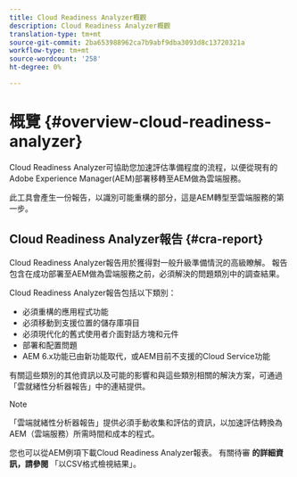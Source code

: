 ```yaml
---
title: Cloud Readiness Analyzer概觀
description: Cloud Readiness Analyzer概觀
translation-type: tm+mt
source-git-commit: 2ba653988962ca7b9abf9dba3093d8c13720321a
workflow-type: tm+mt
source-wordcount: '258'
ht-degree: 0%

---
```



# 概覽 {#overview-cloud-readiness-analyzer}

Cloud Readiness Analyzer可協助您加速評估準備程度的流程，以便從現有的Adobe Experience Manager(AEM)部署移轉至AEM做為雲端服務。

此工具會產生一份報告，以識別可能重構的部分，這是AEM轉型至雲端服務的第一步。

## Cloud Readiness Analyzer報告 {#cra-report}

Cloud Readiness Analyzer報告用於獲得對一般升級準備情況的高級瞭解。 報告包含在成功部署至AEM做為雲端服務之前，必須解決的問題類別中的調查結果。

Cloud Readiness Analyzer報告包括以下類別：

* 必須重構的應用程式功能
* 必須移動到支援位置的儲存庫項目
* 必須現代化的舊式使用者介面對話方塊和元件
* 部署和配置問題
* AEM 6.x功能已由新功能取代，或AEM目前不支援的Cloud Service功能

有關這些類別的其他資訊以及可能的影響和與這些類別相關的解決方案，可通過「雲就緒性分析器報告」中的連結提供。

>[!NOTE]
>「雲端就緒性分析器報告」提供必須手動收集和評估的資訊，以加速評估轉換為AEM（雲端服務）所需時間和成本的程式。

您也可以從AEM例項下載Cloud Readiness Analyzer報表。 有關待審 **的詳細資訊，請參閱** 「以CSV格式檢視結果」。